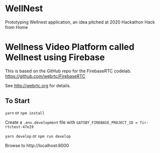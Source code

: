# WellNest
Prototyping Wellnest application, an idea pitched at 2020 Hackathon Hack from Home


# Wellness Video Platform called Wellnest using Firebase
This is based on the GitHub repo for the FirebaseRTC codelab. 
https://github.com/webrtc/FirebaseRTC

See http://webrtc.org for details.

## To Start

`yarn` or `npm install`

Create a `.env.development` file with `GATSBY_FIREBASE_PROJECT_ID = fir-rtctest-47e19`

`yarn develop` or `npm run develop`

Browse to http://localhost:8000


